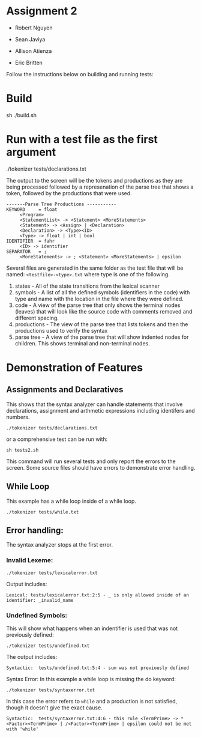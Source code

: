 # Assignment 2
* Robert Nguyen

* Sean Javiya

* Allison Atienza

* Eric Britten

Follow the instructions below on building and running tests:

# Build
sh ./build.sh

# Run with a test file as the first argument
./tokenizer tests/declarations.txt

The output to the screen will be the tokens and productions as they are being processed followed by a represenation of the parse tree that shows a token, followed by the productions that were used.

```
-------Parse Tree Productions -----------
KEYWORD     = float
     <Program>
     <StatementList> -> <Statement> <MoreStatements>
     <Statement> -> <Assign> | <Declaration>
     <Declaration> -> <Type><ID>
     <Type> -> float | int | bool
IDENTIFIER  = fahr
     <ID> -> identifier
SEPARATOR   = ;
     <MoreStatements> -> ; <Statement> <MoreStatements> | epsilon
```

Several files are generated in the same folder as the test file that will be named: `<testfile>-<type>.txt` where type is one of the following.

1. states - All of the state transitions from the lexical scanner
2. symbols - A list of all the defined symbols (identifiers in the code) with type and name with the location in the file where they were defined.
3. code - A view of the parse tree that only shows the terminal nodes (leaves) that will look like the source code with comments removed and different spacing.
4. productions - The view of the parse tree that lists tokens and then the productions used to verify the syntax
5. parse tree - A view of the parse tree that will show indented nodes for children.  This shows terminal and non-terminal nodes.

# Demonstration of Features

## Assignments and Declaratives
This shows that the syntax analyzer can handle statements that involve declarations, assignment and arthmetic expressions including identifers and numbers.
```
./tokenizer tests/declarations.txt
```

or a comprehensive test can be run with: 

```
sh tests2.sh
```
This command will run several tests and only report the errors to the screen.  Some source files should have errors to demonstrate error handling.

## While Loop
This example has a while loop inside of a while loop.
```
./tokenizer tests/while.txt
```

## Error handling:
The syntax analyzer stops at the first error.

### Invalid Lexeme:
```
./tokenizer tests/lexicalerror.txt
```
Output includes: 
```
Lexical: tests/lexicalerror.txt:2:5 - _ is only allowed inside of an identifier: _invalid_name
```
### Undefined Symbols:
This will show what happens when an indentifier is used that was not previously defined:
```
./tokenizer tests/undefined.txt 
```
The output includes:
```
Syntactic:  tests/undefined.txt:5:4 - sum was not previously defined
```
Syntax Error:
In this example a while loop is missing the do keyword:
```
./tokenizer tests/syntaxerror.txt
```
In this case the error refers to `while` and a production is not satisfied, though it doesn't give the exact cause.
```
Syntactic:  tests/syntaxerror.txt:4:6 - this rule <TermPrime> -> *<Factor><TermPrime> | /<Factor><TermPrime> | epsilon could not be met with 'while'
```

